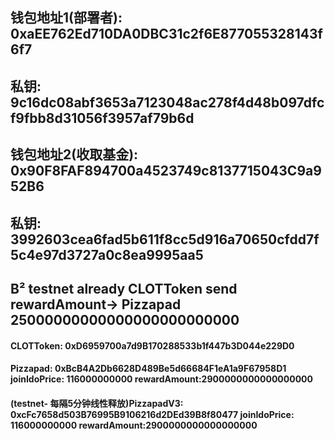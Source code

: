## 钱包地址1(部署者): 0xaEE762Ed710DA0DBC31c2f6E877055328143f6f7
## 私钥: 9c16dc08abf3653a7123048ac278f4d48b097dfcf9fbb8d31056f3957af79b6d

## 钱包地址2(收取基金): 0x90F8FAF894700a4523749c8137715043C9a952B6
## 私钥: 3992603cea6fad5b611f8cc5d916a70650cfdd7f5c4e97d3727a0c8ea9995aa5

## B² testnet  already CLOTToken send rewardAmount-> Pizzapad   25000000000000000000000000
####  CLOTToken: 0xD6959700a7d9B170288533b1f447b3D044e229D0
####  Pizzapad: 0xBcB4A2Db6628D489Be5d66684F1eA1a9F67958D1      joinIdoPrice: 116000000000   rewardAmount:2900000000000000000   





####  (testnet- 每隔5分钟线性释放)PizzapadV3: 0xcFc7658d503B76995B9106216d2DEd39B8f80477      joinIdoPrice: 116000000000   rewardAmount:2900000000000000000